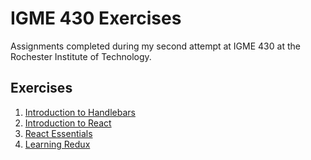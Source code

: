 # IGME 430 Exercises #

Assignments completed during my second attempt at IGME 430 at the Rochester Institute of Technology.

## Exercises ##

1. [Introduction to Handlebars](exercises/1_intro-to-handlebars)
2. [Introduction to React](exercises/2_intro-to-react)
3. [React Essentials](exercises/3_react-essentials)
4. [Learning Redux](exercises/4_react-redux)
